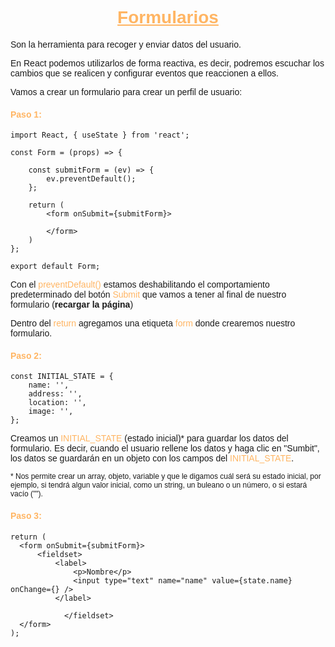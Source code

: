 <!-- TERMINAR APUNTES -->

<body style= "font-family: Arial, Helvetica, sans-serif;">

<h1 style="text-align: center; color: #ffb563;"><ins>Formularios</ins></h1>

Son la herramienta para recoger y enviar datos del usuario.

En React podemos utilizarlos de forma reactiva, es decir, podremos escuchar los cambios que se realicen y configurar eventos que reaccionen a ellos.

Vamos a crear un formulario para crear un perfil de usuario:

<h4 style="color: #ffb563">Paso 1:</h4>

```
import React, { useState } from 'react';

const Form = (props) => {

    const submitForm = (ev) => {
        ev.preventDefault();
    };

    return (
        <form onSubmit={submitForm}>

        </form>
    )
};

export default Form;
```

Con el <span style="color: #ffb563">preventDefault()</span> estamos deshabilitando el comportamiento predeterminado del botón <span style="color: #ffb563">Submit</span> que vamos a tener al final de nuestro formulario (**recargar la página**)

Dentro del <span style="color: #ffb563">return</span> agregamos una etiqueta <span style="color: #ffb563">form</span> donde crearemos nuestro formulario.

<h4 style="color: #ffb563">Paso 2:</h4>

```
const INITIAL_STATE = {
    name: '',
    address: '',
    location: '',
    image: '',
};
```

Creamos un <span style="color: #ffb563">INITIAL_STATE</span> (estado inicial)* para guardar los datos del formulario. Es decir, cuando el usuario rellene los datos y haga clic en "Sumbit", los datos se guardarán en un objeto con los campos del <span style="color: #ffb563">INITIAL_STATE</span>.

<p style="font-size: 12px">* Nos permite crear un array, objeto, variable y que le digamos cuál será su estado inicial, por ejemplo, si tendrá algun valor inicial, como un string, un buleano o un número, o si estará vacío ("").</p>

<h4 style="color: #ffb563">Paso 3:</h4>

```
return (
  <form onSubmit={submitForm}>
      <fieldset>
          <label>
              <p>Nombre</p>
              <input type="text" name="name" value={state.name} onChange={} />
          </label>

			</fieldset>
  </form>
);
```



</body>
